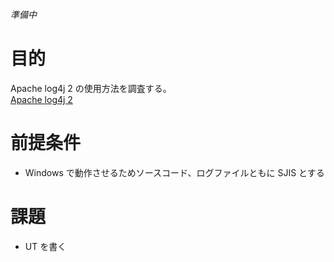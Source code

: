*準備中*

# 目的
Apache log4j 2 の使用方法を調査する。  
[Apache log4j 2](https://logging.apache.org/log4j/2.x/)  

# 前提条件

* Windows で動作させるためソースコード、ログファイルともに SJIS とする  

# 課題

* UT を書く

